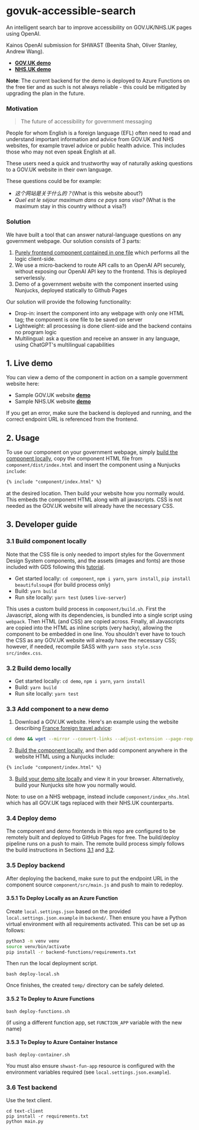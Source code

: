 # govuk-accessible-search
An intelligent search bar to improve accessibility on GOV.UK/NHS.UK pages using OpenAI. 

Kainos OpenAI submission for SHWAST (Beenita Shah, Oliver Stanley, Andrew Wang).

- [**GOV.UK demo**](https://andrewwango.github.io/govuk-accessible-search/demo/dist/www.gov.uk/foreign-travel-advice/france/entry-requirements.html)
- [**NHS.UK demo**](https://andrewwango.github.io/govuk-accessible-search/demo/dist/www.nhs.uk/conditions/covid-19/covid-19-vaccination/index.html)

**Note**: The current backend for the demo is deployed to Azure Functions on the free tier and as such is not always reliable - this could be mitigated by upgrading the plan in the future.

### Motivation

> The future of accessibility for government messaging

People for whom English is a foreign language (EFL) often need to read and understand important information and advice from GOV.UK and NHS websites, for example travel advice or public health advice. This includes those who may not even speak English at all.

These users need a quick and trustworthy way of naturally asking questions to a GOV.UK website in their own language.

These questions could be for example:
- _这个网站是关于什么的？_(What is this website about?)
- _Quel est le séjour maximum dans ce pays sans visa?_ (What is the maximum stay in this country without a visa?)

### Solution

We have built a tool that can answer natural-language questions on any government webpage. Our solution consists of 3 parts:

1. [Purely frontend component contained in one file](https://andrewwango.github.io/govuk-accessible-search/component/dist/index.html) which performs all the logic client-side.
2. We use a micro-backend to route API calls to an OpenAI API securely, without exposing our OpenAI API key to the frontend. This is deployed serverlessly.
3. Demo of a government website with the component inserted using Nunjucks, deployed statically to Github Pages

Our solution will provide the following functionality:

- Drop-in: insert the component into any webpage with only one HTML tag; the component is one file to be saved on server
- Lightweight: all processing is done client-side and the backend contains no program logic
- Multilingual: ask a question and receive an answer in any language, using ChatGPT's multilingual capabilities

## 1. Live demo

You can view a demo of the component in action on a sample government website here:
- Sample GOV.UK website [**demo**](https://andrewwango.github.io/govuk-accessible-search/demo/dist/www.gov.uk/foreign-travel-advice/france/entry-requirements.html)
- Sample NHS.UK website [**demo**](https://andrewwango.github.io/govuk-accessible-search/demo/dist/www.nhs.uk/conditions/covid-19/covid-19-symptoms-and-what-to-do/index.html)

If you get an error, make sure the backend is deployed and running, and the correct endpoint URL is referenced from the frontend.

## 2. Usage

To use our component on your government webpage, simply [build the component locally](#31-build-component-locally), copy the component HTML file from `component/dist/index.html` and insert the component using a Nunjucks `include`:

<!-- {% raw %} -->
```html
{% include "component/index.html" %}
```
<!-- {% endraw %} -->

at the desired location. Then build your website how you normally would. This embeds the component HTML along with all javascripts. CSS is not needed as the GOV.UK website will already have the necessary CSS.

## 3. Developer guide

### 3.1 Build component locally

Note that the CSS file is only needed to import styles for the Government Design System components, and the assets (images and fonts) are those included with GDS following this [tutorial](https://frontend.design-system.service.gov.uk/get-started/#4-get-the-font-and-images-working).

- Get started locally: `cd component`, `npm i yarn`, `yarn install`, `pip install beautifulsoup4` (for build process only)
- Build: `yarn build`
- Run site locally: `yarn test` (uses `live-server`)

This uses a custom build process in `component/build.sh`. First the Javascript, along with its dependencies, is bundled into a single script using `webpack`. Then HTML (and CSS) are copied across. Finally, all Javascripts are copied into the HTML as inline scripts (very hacky), allowing the component to be embedded in one line. You shouldn't ever have to touch the CSS as any GOV.UK website will already have the necessary CSS; however, if needed, recompile SASS with `yarn sass style.scss src/index.css`.

### 3.2 Build demo locally

- Get started locally: `cd demo`, `npm i yarn`, `yarn install`
- Build: `yarn build`
- Run site locally: `yarn test`

### 3.3 Add component to a new demo

1. Download a GOV.UK website. Here's an example using the website describing [France foreign travel advice](https://www.gov.uk/foreign-travel-advice/france/entry-requirements):

```bash
cd demo && wget --mirror --convert-links --adjust-extension --page-requisites --no-parent --no-check-certificate https://www.gov.uk/foreign-travel-advice/france
```

2. [Build the component locally](#31-build-component-locally), and then add component anywhere in the website HTML using a Nunjucks include: 

<!-- {% raw %} -->
```html
{% include "component/index.html" %}
```
<!-- {% endraw %} -->

3. [Build your demo site locally](#32-build-demo-locally) and view it in your browser. Alternatively, build your Nunjucks site how you normally would.

Note: to use on a NHS webpage, instead include `component/index_nhs.html` which has all GOV.UK tags replaced with their NHS.UK counterparts.

### 3.4 Deploy demo

The component and demo frontends in this repo are configured to be remotely built and deployed to GitHub Pages for free. The build/deploy pipeline runs on a push to main. The remote build process simply follows the build instructions in Sections [3.1](#31-build-component-locally) and [3.2](#32-build-demo-locally).

### 3.5 Deploy backend

After deploying the backend, make sure to put the endpoint URL in the component source `component/src/main.js` and push to main to redeploy.

#### 3.5.1 To Deploy Locally as an Azure Function

Create `local.settings.json` based on the provided `local.settings.json.example` in `backend/`. Then ensure you have a Python virtual environment with all requirements activated. This can be set up as follows:

```bash
python3 -m venv venv
source venv/bin/activate
pip install -r backend-functions/requirements.txt
```

Then run the local deployment script.

```
bash deploy-local.sh
```

Once finishes, the created `temp/` directory can be safely deleted.

#### 3.5.2 To Deploy to Azure Functions

```
bash deploy-functions.sh
```

(if using a different function app, set `FUNCTION_APP` variable with the new name)

#### 3.5.3 To Deploy to Azure Container Instance

```
bash deploy-container.sh
```

You must also ensure `shwast-fun-app` resource is configured with the environment variables required (see `local.settings.json.example`).

### 3.6 Test backend

Use the text client.

```
cd text-client
pip install -r requirements.txt
python main.py
```
